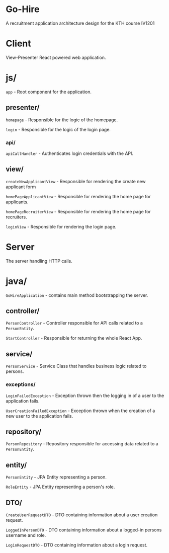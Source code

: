 # Go-Hire 
A recruitment application architecture design for the KTH course IV1201 

# Client
View-Presenter React powered web application.

# js/

`app` - Root component for the application.

## presenter/

`homepage` - Responsible for the logic of the homepage.

`login` - Responsible for the logic of the login page.

### api/

`apiCallHandler` - Authenticates login credentials with the API.

## view/
`createNewApplicantView` - Responsible for rendering the create new applicant form

`homePageApplicantView` - Responsible for rendering the home page for applicants.

`homePageRecruiterView` - Responsible for rendering the home page for recruiters.

`loginView` - Responsible for rendering the login page.

# Server
The server handling HTTP calls.

# java/

`GoHireApplication` - contains main method bootstrapping the server.

## controller/
`PersonController` - Controller responsible for API calls related to a `PersonEntity`.

`StartController` - Responsible for returning the whole React App.

## service/
`PersonService` - Service Class that handles business logic related to persons.

### exceptions/
`LoginFailedException` - Exception thrown then the logging in of a user to the application fails.

`UserCreationFailedException` - Exception thrown when the creation of a new user to the application fails.

## repository/
`PersonRepository` - Repository responsible for accessing data related to a `PersonEntity`.

## entity/ 
`PersonEntity` - JPA Entity representing a person.

`RoleEntity` - JPA Entity representing a person's role.

## DTO/ 
`CreateUserRequestDTO` - DTO containing information about a user creation request.

`LoggedInPersonDTO` - DTO containing information about a logged-in persons username and role.

`LoginRequestDTO` - DTO containing information about a login request.

